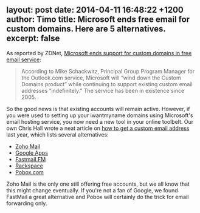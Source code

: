 layout: post
date: 2014-04-11 16:48:22 +1200
author: Timo
title: Microsoft ends free email for custom domains. Here are 5 alternatives.
excerpt: false
----

As reported by ZDNet, [Microsoft ends support for custom domains in free email service](http://www.zdnet.com/microsoft-ends-support-for-custom-domains-in-free-email-service-7000028306/?s_cid=e589&ttag=e589&ftag=TREc64629f):

> According to Mike Schackwitz, Principal Group Program Manager for the Outlook.com service, Microsoft will “wind down the Custom Domains product” while continuing to support existing custom email addresses “indefinitely.” The service has been in existence since 2005.

So the good news is that existing accounts will remain active. However, if you were used to setting up your iwantmyname domains using Microsoft's email hosting service, you now need a new tool in your online toolbelt. Our own Chris Hall wrote a neat article on [how to get a custom email address](https://iwantmyname.com/blog/2013/09/how-to-get-a-custom-email-address.html) last year, which lists several alternatives:

- [Zoho Mail](https://iwantmyname.com/features/applications/custom-domain-apps/zoho/email-hosting-and-online-office-suite)
- [Google Apps](https://iwantmyname.com/features/applications/google-apps-for-your-domain)
- [Fastmail.FM](https://iwantmyname.com/services/hosted-email/fastmail-mail-hosting-own-domain)
- [Rackspace](https://iwantmyname.com/services/email-hosting/rackspace-apps)
- [Pobox.com](https://iwantmyname.com/services/email-hosting/pobox-mail-forwarding)

Zoho Mail is the only one still offering free accounts, but we all know that this might change eventually. If you're not a fan of Google, we found FastMail a great alternative and Pobox will certainly do the trick for email forwarding only.

